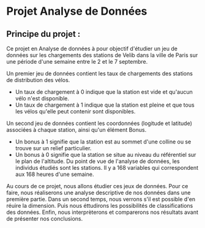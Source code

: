 # Projet Analyse de Données

## Principe du projet : 
Ce projet en Analyse de données à pour objectif d'étudier un jeu de données sur les chargements des stations de Velib dans la ville de Paris sur une période d'une semaine entre le 2 et le 7 septembre.

Un premier jeu de données contient les taux de chargements des stations de distribution des vélos.

* Un taux de chargement à 0 indique que la station est vide et qu'aucun vélo n'est disponible.
* Un taux de chargement à 1 indique que la station est pleine et que tous les vélos qu'elle peut contenir sont disponibles.
  
Un second jeu de données contient les coordonnées (logitude et latitude) associées à chaque station, ainsi qu'un élément Bonus.

* Un bonus à 1 signifie que la station est au sommet d'une colline ou se trouve sur un relief particulier.
* Un bonus à 0 signifie que la station se situe au niveau du référentiel sur le plan de l'altitude.
Du point de vue de l'analyse de données, les individus étudiés sont les stations. Il y a 168 variables qui correspondent aux 168 heures d'une semaine.

Au cours de ce projet, nous allons étudier ces jeux de données. Pour ce faire, nous réaliserons une analyse descriptive de nos données dans une première partie. Dans un second temps, nous verrons s'il est possible d'en réuire la dimension. Puis nous éttudirons les possibilités de classifications des données. Enfin, nous interprèterons et comparerons nos résultats avant de présenter nos conclusions.
